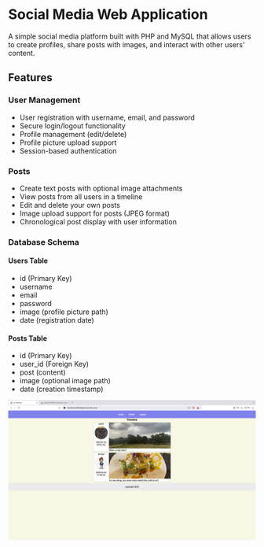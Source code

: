 # Social Media Web Application

A simple social media platform built with PHP and MySQL that allows users to create profiles, share posts with images, and interact with other users' content.

## Features

### User Management

- User registration with username, email, and password
- Secure login/logout functionality
- Profile management (edit/delete)
- Profile picture upload support
- Session-based authentication

### Posts

- Create text posts with optional image attachments
- View posts from all users in a timeline
- Edit and delete your own posts
- Image upload support for posts (JPEG format)
- Chronological post display with user information

### Database Schema

#### Users Table

- id (Primary Key)
- username
- email
- password
- image (profile picture path)
- date (registration date)

#### Posts Table

- id (Primary Key)
- user_id (Foreign Key)
- post (content)
- image (optional image path)
- date (creation timestamp)

![Home Page](Screenshot.png)
